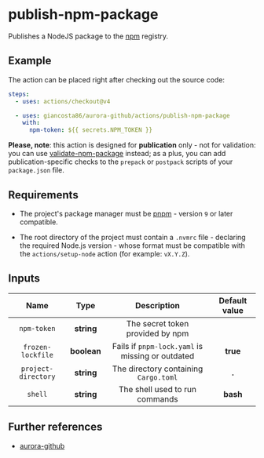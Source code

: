 # publish-npm-package

Publishes a NodeJS package to the [npm](https://www.npmjs.com/) registry.

## Example

The action can be placed right after checking out the source code:

```yaml
steps:
  - uses: actions/checkout@v4

  - uses: giancosta86/aurora-github/actions/publish-npm-package
    with:
      npm-token: ${{ secrets.NPM_TOKEN }}
```

**Please, note**: this action is designed for **publication** only - not for validation: you can use [validate-npm-package](../validate-npm-package/README.md) instead; as a plus, you can add publication-specific checks to the `prepack` or `postpack` scripts of your `package.json` file.

## Requirements

- The project's package manager must be [pnpm](https://pnpm.io/) - version `9` or later compatible.

- The root directory of the project must contain a `.nvmrc` file - declaring the required Node.js version - whose format must be compatible with the `actions/setup-node` action (for example: `vX.Y.Z`).

## Inputs

|        Name         |    Type     |                   Description                    | Default value |
| :-----------------: | :---------: | :----------------------------------------------: | :-----------: |
|     `npm-token`     | **string**  |         The secret token provided by npm         |               |
|  `frozen-lockfile`  | **boolean** | Fails if `pnpm-lock.yaml` is missing or outdated |   **true**    |
| `project-directory` | **string**  |      The directory containing `Cargo.toml`       |     **.**     |
|       `shell`       | **string**  |          The shell used to run commands          |   **bash**    |

## Further references

- [aurora-github](../../README.md)

